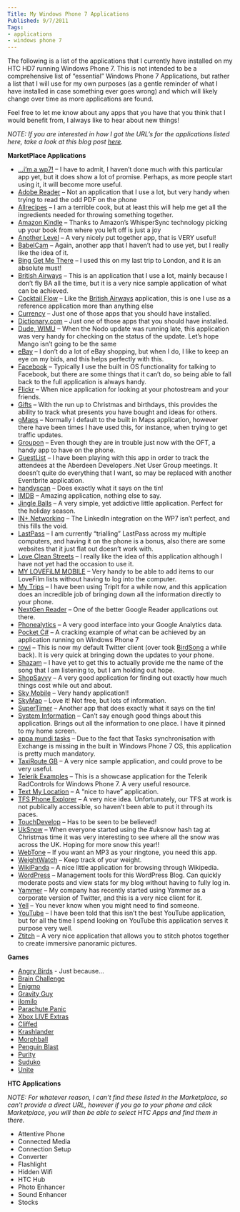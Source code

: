 ```yaml
---
Title: My Windows Phone 7 Applications
Published: 9/7/2011
Tags:
- applications
- windows phone 7
---
```


The following is a list of the applications that I currently have installed on my HTC HD7 running Windows Phone 7. This is not intended to be a comprehensive list of “essential” Windows Phone 7 Applications, but rather a list that I will use for my own purposes (as a gentle reminder of what I have installed in case something ever goes wrong) and which will likely change over time as more applications are found.

Feel free to let me know about any apps that you have that you think that I would benefit from, I always like to hear about new things!

_NOTE: If you are interested in how I got the URL’s for the applications listed here, take a look at this blog post _[_here_](http://www.addictivetips.com/mobile/find-id-of-windows-phone-7-app-and-create-direct-zune-marketplace-link/)_._

**__MarketPlace Applications__**

- [...i’m a wp7!](http://social.zune.net/redirect?type=phoneApp&id=16b4f331-e05b-e011-854c-00237de2db9e) – I have to admit, I haven’t done much with this particular app yet, but it does show a lot of promise. Perhaps, as more people start using it, it will become more useful.
- [Adobe Reader](http://social.zune.net/redirect?type=phoneApp&id=bc4f319a-9a9a-df11-a490-00237de2db9e) – Not an application that I use a lot, but very handy when trying to read the odd PDF on the phone
- [Allrecipes](http://social.zune.net/redirect?type=phoneApp&id=23828a51-5391-e011-986b-78e7d1fa76f8) – I am a terrible cook, but at least this will help me get all the ingredients needed for throwing something together.
- [Amazon Kindle](http://social.zune.net/redirect?type=phoneApp&id=48195fb4-ee0e-e011-9264-00237de2db9e) – Thanks to Amazon’s WhisperSync technology picking up your book from where you left off is just a joy
- [Another Level](http://social.zune.net/redirect?type=phoneApp&id=28822e51-cf15-440c-b97a-2c1671986fa4) – A very nicely put together app, that is VERY useful!
- [BabelCam](http://social.zune.net/redirect?type=phoneApp&id=576327f5-785c-4997-bc01-dc9fe4423f88) – Again, another app that I haven’t had to use yet, but I really like the idea of it.
- [Bing Get Me There](http://social.zune.net/redirect?type=phoneApp&id=744d9d43-ee65-e011-81d2-78e7d1fa76f8) – I used this on my last trip to London, and it is an absolute must!
- [British Airways](http://social.zune.net/redirect?type=phoneApp&id=2f9d08aa-b17b-e011-986b-78e7d1fa76f8) – This is an application that I use a lot, mainly because I don’t fly BA all the time, but it is a very nice sample application of what can be achieved.
- [Cocktail Flow](http://social.zune.net/redirect?type=phoneApp&id=ddd1ad08-d9d5-df11-a844-00237de2db9e) – Like the [British Airways](http://social.zune.net/redirect?type=phoneApp&id=2f9d08aa-b17b-e011-986b-78e7d1fa76f8) application, this is one I use as a reference application more than anything else
- [Currency](http://social.zune.net/redirect?type=phoneApp&id=dc5f12fa-b49d-e011-986b-78e7d1fa76f8) – Just one of those apps that you should have installed.
- [Dictionary.com](http://social.zune.net/redirect?type=phoneApp&id=03ad3d9b-c79d-e011-986b-78e7d1fa76f8) – Just one of those apps that you should have installed.
- [Dude, WIMU](http://social.zune.net/redirect?type=phoneApp&id=b13f4051-2a57-e011-854c-00237de2db9e) – When the Nodo update was running late, this application was very handy for checking on the status of the update. Let’s hope Mango isn’t going to be the same
- [eBay](http://social.zune.net/redirect?type=phoneApp&id=92d3a3a3-66d9-df11-a844-00237de2db9e) – I don’t do a lot of eBay shopping, but when I do, I like to keep an eye on my bids, and this helps perfectly with this.
- [Facebook](http://social.zune.net/redirect?type=phoneApp&id=82a23635-5bd9-df11-a844-00237de2db9e) – Typically I use the built in OS functionality for talking to Facebook, but there are some things that it can’t do, so being able to fall back to the full application is always handy.
- [Flickr](http://social.zune.net/redirect?type=phoneApp&id=2e49fb07-592b-e011-854c-00237de2db9e) – When nice application for looking at your photostream and your friends.
- [Gifts](http://social.zune.net/redirect?type=phoneApp&id=cfd5a18e-1df8-df11-9264-00237de2db9e) – With the run up to Christmas and birthdays, this provides the ability to track what presents you have bought and ideas for others.
- [gMaps](http://social.zune.net/redirect?type=phoneApp&id=7b8bedd5-4368-e011-81d2-78e7d1fa76f8) – Normally I default to the built in Maps application, however there have been times I have used this, for instance, when trying to get traffic updates.
- [Groupon](http://social.zune.net/redirect?type=phoneApp&id=47878950-105f-e011-81d2-78e7d1fa76f8) – Even though they are in trouble just now with the OFT, a handy app to have on the phone.
- [GuestList](http://social.zune.net/redirect?type=phoneApp&id=b9cd6b7b-1be1-df11-a844-00237de2db9e) – I have been playing with this app in order to track the attendees at the Aberdeen Developers .Net User Group meetings. It doesn’t quite do everything that I want, so may be replaced with another Eventbrite application.
- [handyscan](http://social.zune.net/redirect?type=phoneApp&id=5b5aa6e8-1af3-df11-9264-00237de2db9e) – Does exactly what it says on the tin!
- [IMDB](http://social.zune.net/redirect?type=phoneApp&id=ff971299-eed8-df11-a844-00237de2db9e) – Amazing application, nothing else to say.
- [Jingle Balls](http://social.zune.net/redirect?type=phoneApp&id=f113744f-d700-e011-9264-00237de2db9e) – A very simple, yet addictive little application. Perfect for the holiday season.
- [IN+ Networking](http://social.zune.net/redirect?type=phoneApp&id=518ccdb1-c360-4cf0-a0f6-89b2890bda6e) – The LinkedIn integration on the WP7 isn’t perfect, and this fills the void.
- [LastPass](http://social.zune.net/redirect?type=phoneApp&id=9b86eadc-16e8-df11-9264-00237de2db9e) – I am currently “trialling” LastPass across my multiple computers, and having it on the phone is a bonus, also there are some websites that it just flat out doesn’t work with.
- [Love Clean Streets](http://social.zune.net/redirect?type=phoneApp&id=21462e9b-4fe8-df11-9264-00237de2db9e) – I really like the idea of this application although I have not yet had the occasion to use it.
- [MY LOVEFiLM MOBILE](http://social.zune.net/redirect?type=phoneApp&id=c8366df9-1127-e011-854c-00237de2db9e) – Very handy to be able to add items to our LoveFilm lists without having to log into the computer.
- [My Trips](http://social.zune.net/redirect?type=phoneApp&id=76ed9db6-d201-e011-9264-00237de2db9e) – I have been using TripIt for a while now, and this application does an incredible job of bringing down all the information directly to your phone.
- [NextGen Reader](http://social.zune.net/redirect?type=phoneApp&id=643381de-4724-e011-854c-00237de2db9e) – One of the better Google Reader applications out there.
- [Phonealytics](http://social.zune.net/redirect?type=phoneApp&id=21baf298-210a-4fe1-9a89-6314ae62151f) – A very good interface into your Google Analytics data.
- [Pocket C#](http://social.zune.net/redirect?type=phoneApp&id=2f840483-0a54-e011-854c-00237de2db9e) – A cracking example of what can be achieved by an application running on Windows Phone 7
- [rowi](http://social.zune.net/redirect?type=phoneApp&id=304c9bfd-9b65-e011-81d2-78e7d1fa76f8) – This is now my default Twitter client (over took [BirdSong](http://social.zune.net/redirect?type=phoneApp&id=ac61a1bc-9325-e011-854c-00237de2db9e) a while back). It is very quick at bringing down the updates to your phone.
- [Shazam](http://social.zune.net/redirect?type=phoneApp&id=2f8d5271-2b81-e011-986b-78e7d1fa76f8) – I have yet to get this to actually provide me the name of the song that I am listening to, but I am holding out hope.
- [ShopSavvy](http://social.zune.net/redirect?type=phoneApp&id=b3e6f4f6-240d-e011-9264-00237de2db9e) – A very good application for finding out exactly how much things cost while out and about.
- [Sky Mobile](http://social.zune.net/redirect?type=phoneApp&id=76645293-71fe-df11-9264-00237de2db9e) – Very handy application!!
- [SkyMap](http://social.zune.net/redirect?type=phoneApp&id=dd2dbb0f-7c24-e011-854c-00237de2db9e) – Love it! Not free, but lots of information.
- [SuperTimer](http://social.zune.net/redirect?type=phoneApp&id=d54df30e-f4b7-4450-b73c-37386b469195) – Another app that does exactly what it says on the tin!
- [System Information](http://social.zune.net/redirect?type=phoneApp&id=c7469572-2950-e011-854c-00237de2db9e) – Can’t say enough good things about this application. Brings out all the information to one place. I have it pinned to my home screen.
- [appa mundi tasks](http://social.zune.net/redirect?type=phoneApp&id=55fcf880-6b03-e011-9264-00237de2db9e) – Due to the fact that Tasks synchronisation with Exchange is missing in the built in Windows Phone 7 OS, this application is pretty much mandatory.
- [TaxiRoute GB](http://social.zune.net/redirect?type=phoneApp&id=ba52d356-0039-e011-854c-00237de2db9e) – A very nice sample application, and could prove to be very useful.
- [Telerik Examples](http://social.zune.net/redirect?type=phoneApp&id=fd55f526-d6f7-df11-9264-00237de2db9e) – This is a showcase application for the Telerik RadControls for Windows Phone 7. A very useful resource.
- [Text My Location](http://social.zune.net/redirect?type=phoneApp&id=2bd42f27-3eec-df11-9264-00237de2db9e) – A “nice to have” application.
- [TFS Phone Explorer](http://social.zune.net/redirect?type=phoneApp&id=f82cfdd2-0763-e011-81d2-78e7d1fa76f8) – A very nice idea. Unfortunately, our TFS at work is not publically accessible, so haven’t been able to put it through its paces.
- [TouchDevelop](http://social.zune.net/redirect?type=phoneApp&id=fe08ccec-a360-e011-81d2-78e7d1fa76f8) – Has to be seen to be believed!
- [UkSnow](http://social.zune.net/redirect?type=phoneApp&id=ff123027-a108-e011-9264-00237de2db9e) – When everyone started using the #uksnow hash tag at Christmas time it was very interesting to see where all the snow was across the UK. Hoping for more snow this year!!
- [WebTone](http://social.zune.net/redirect?type=phoneApp&id=3e1d2705-20aa-437e-b5b9-88f96502879e) – If you want an MP3 as your ringtone, you need this app.
- [WeightWatch](http://social.zune.net/redirect?type=phoneApp&id=3ce315c2-e455-e011-854c-00237de2db9e) – Keep track of your weight.
- [WikiPanda](http://social.zune.net/redirect?type=phoneApp&id=6e80081e-a309-e011-9264-00237de2db9e) – A nice little application for browsing through Wikipedia.
- [WordPress](http://social.zune.net/redirect?type=phoneApp&id=5f64ad85-f801-e011-9264-00237de2db9e) – Management tools for this WordPress Blog. Can quickly moderate posts and view stats for my blog without having to fully log in.
- [Yammer](http://social.zune.net/redirect?type=phoneApp&id=54b05abd-9724-42a7-9b22-59fc71a8c59d) – My company has recently started using Yammer as a corporate version of Twitter, and this is a very nice client for it.
- [Yell](http://social.zune.net/redirect?type=phoneApp&id=d963da9a-fd85-e011-986b-78e7d1fa76f8) – You never know when you might need to find someone.
- [YouTube](http://social.zune.net/redirect?type=phoneApp&id=dcbb1ac6-a89a-df11-a490-00237de2db9e) – I have been told that this isn’t the best YouTube application, but for all the time I spend looking on YouTube this application serves it purpose very well.
- [Ztitch](http://social.zune.net/redirect?type=phoneApp&id=c1675dfa-f3ed-df11-9264-00237de2db9e) – A very nice application that allows you to stitch photos together to create immersive panoramic pictures.


**__Games__**

- [Angry Birds](http://social.zune.net/redirect?type=phoneApp&id=e4571a02-0b87-e011-986b-78e7d1fa76f8) - Just because...
- [Brain Challenge](http://social.zune.net/redirect?type=phoneApp&id=9cdfbe90-760a-e011-9264-00237de2db9e)
- [Enigmo](http://social.zune.net/redirect?type=phoneApp&id=0f4cf335-326c-e011-81d2-78e7d1fa76f8)
- [Gravity Guy](http://social.zune.net/redirect?type=phoneApp&id=4f930d12-2350-4c01-91e8-f46b8bd1d884)
- [ilomilo](http://social.zune.net/redirect?type=phoneApp&id=6d8088a0-77d6-df11-a844-00237de2db9e)
- [Parachute Panic](http://social.zune.net/redirect?type=phoneApp&id=38484d96-56fe-df11-9264-00237de2db9e)
- [Xbox LIVE Extras](http://social.zune.net/redirect?type=phoneApp&id=31e9b772-1d92-e011-986b-78e7d1fa76f8)
- [Cliffed](http://social.zune.net/redirect?type=phoneApp&id=a9d4b78e-bbe3-df11-a844-00237de2db9e)
- [Krashlander](http://social.zune.net/redirect?type=phoneApp&id=77024266-2cda-df11-a844-00237de2db9e)
- [Morphball](http://social.zune.net/redirect?type=phoneApp&id=8430207f-bdab-4492-9789-665f6280c03b)
- [Penguin Blast](http://social.zune.net/redirect?type=phoneApp&id=a68184de-5dad-e011-a53c-78e7d1fa76f8)
- [Purity](http://social.zune.net/redirect?type=phoneApp&id=07ea1c30-453e-4751-b0f9-9f961afea110)
- [Suduko](http://social.zune.net/redirect?type=phoneApp&id=d7dbc0a3-b362-e011-81d2-78e7d1fa76f8)
- [Unite](http://social.zune.net/redirect?type=phoneApp&id=fa543402-18db-df11-a844-00237de2db9e)

**__HTC Applications__**

_NOTE: For whatever reason, I can’t find these listed in the Marketplace, so can’t provide a direct URL, however if you go to your phone and click Marketplace, you will then be able to select HTC Apps and find them in there._

- Attentive Phone
- Connected Media
- Connection Setup
- Converter
- Flashlight
- Hidden Wifi
- HTC Hub
- Photo Enhancer
- Sound Enhancer
- Stocks
